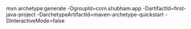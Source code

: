 mvn archetype:generate -DgroupId=com.shubham.app -DartifactId=first-java-project -DarchetypeArtifactId=maven-archetype-quickstart -DinteractiveMode=false